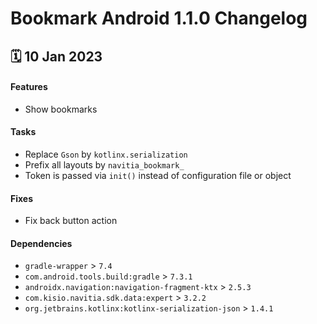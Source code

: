 # Bookmark Android 1.1.0 Changelog

<h2>🗓 10 Jan 2023</h2>

#### Features
- Show bookmarks

#### Tasks
- Replace `Gson` by `kotlinx.serialization`
- Prefix all layouts by `navitia_bookmark_`
- Token is passed via `init()` instead of configuration file or object

#### Fixes
- Fix back button action

#### Dependencies
- `gradle-wrapper` > `7.4`
- `com.android.tools.build:gradle` > `7.3.1`
- `androidx.navigation:navigation-fragment-ktx` > `2.5.3`
- `com.kisio.navitia.sdk.data:expert` > `3.2.2`
- `org.jetbrains.kotlinx:kotlinx-serialization-json` > `1.4.1`
